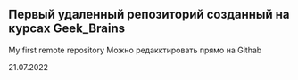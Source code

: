 ## Первый удаленный репозиторий созданный на курсах Geek_Brains
My first remote repository
Можно редакктировать прямо на Githab

21.07.2022
